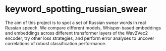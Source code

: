 # keyword_spotting_russian_swear
The aim of this project is to spot a set of Russian swear words in real Russian speech. We compare different models, Whisper-based embeddings and embeddings across different transformer layers of the Wav2Vec2 encoder, try other loss strategies, and perform error analyses to uncover correlations of robust classification performance.
